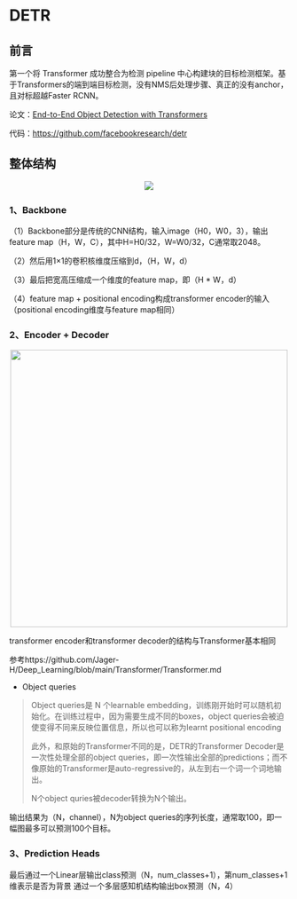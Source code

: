 # DETR
## 前言
第一个将 Transformer 成功整合为检测 pipeline 中心构建块的目标检测框架。基于Transformers的端到端目标检测，没有NMS后处理步骤、真正的没有anchor，且对标超越Faster RCNN。

论文：[End-to-End Object Detection with Transformers](https://arxiv.org/abs/2005.12872)

代码：https://github.com/facebookresearch/detr

## 整体结构
<div align=center><img src="https://user-images.githubusercontent.com/65380826/129825728-d390a164-63ea-4a22-b42f-1c993f8655d5.png"></div>

### 1、Backbone
（1）Backbone部分是传统的CNN结构，输入image（H0，W0，3），输出feature map（H，W，C），其中H=H0/32，W=W0/32，C通常取2048。

（2）然后用1×1的卷积核维度压缩到d，（H，W，d）

（3）最后把宽高压缩成一个维度的feature map，即（H * W，d）

（4）feature map + positional encoding构成transformer encoder的输入（positional encoding维度与feature map相同）
### 2、Encoder + Decoder
<div align=center><img src="https://user-images.githubusercontent.com/65380826/129853406-6ac11e85-1b41-45ee-af4a-32dcfe3f72ec.png" width="500" heigth="600"></div>

transformer encoder和transformer decoder的结构与Transformer基本相同

参考https://github.com/Jager-H/Deep_Learning/blob/main/Transformer/Transformer.md

* Object queries
> Object queries是 N 个learnable embedding，训练刚开始时可以随机初始化。在训练过程中，因为需要生成不同的boxes，object queries会被迫使变得不同来反映位置信息，所以也可以称为learnt positional encoding 
> 
> 此外，和原始的Transformer不同的是，DETR的Transformer Decoder是一次性处理全部的object queries，即一次性输出全部的predictions；而不像原始的Transformer是auto-regressive的，从左到右一个词一个词地输出。
> 
> N个object quries被decoder转换为N个输出。

输出结果为（N，channel），N为object queries的序列长度，通常取100，即一幅图最多可以预测100个目标。
### 3、Prediction Heads
最后通过一个Linear层输出class预测（N，num_classes+1），第num_classes+1维表示是否为背景
通过一个多层感知机结构输出box预测（N，4）
